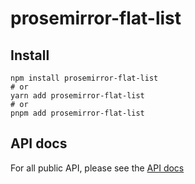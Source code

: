 # prosemirror-flat-list

## Install

```
npm install prosemirror-flat-list
# or
yarn add prosemirror-flat-list
# or
pnpm add prosemirror-flat-list
```

## API docs

For all public API, please see the [API docs](https://paka.dev/npm/prosemirror-flat-list)
